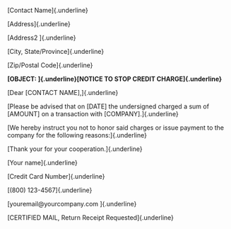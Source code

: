 [Contact Name]{.underline}

[Address]{.underline}

[Address2 ]{.underline}

[City, State/Province]{.underline}

[Zip/Postal Code]{.underline}

**[OBJECT: ]{.underline}[NOTICE TO STOP CREDIT CHARGE]{.underline}**

[Dear \[CONTACT NAME\],]{.underline}

[Please be advised that on \[DATE\] the undersigned charged a sum of
\[AMOUNT\] on a transaction with \[COMPANY\].]{.underline}

[We hereby instruct you not to honor said charges or issue payment to
the company for the following reasons:]{.underline}

[Thank your for your cooperation.]{.underline}

[Your name]{.underline}

[Credit Card Number]{.underline}

[(800) 123-4567]{.underline}

[youremail\@yourcompany.com ]{.underline}

[CERTIFIED MAIL, Return Receipt Requested]{.underline}
